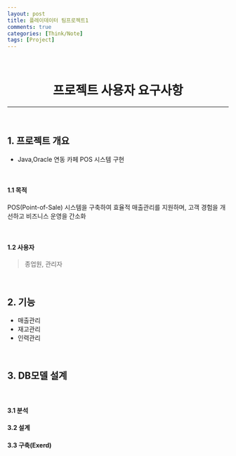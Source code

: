 ```yaml
---
layout: post
title: 플레이데이터 팀프로젝트1
comments: true
categories: [Think/Note]
tags: [Project]
---
```

<br>

# <center> 프로젝트 사용자 요구사항 </center>
---

<br>

## 1. 프로젝트 개요

* Java,Oracle 연동 카페 POS 시스템 구현

<br>

#### 1.1 목적
<p> POS(Point-of-Sale) 시스템을 구축하여 효율적 매출관리를 지원하며, 고객 경험을 개선하고 비즈니스 운영을 간소화 </p>

<br>

#### 1.2 사용자
> 종업원, 관리자

<br>

## 2. 기능

* 매출관리
* 재고관리
* 인력관리

<br>

## 3. DB모델 설계

<br>

#### 3.1 분석
>

#### 3.2 설계
>

#### 3.3 구축(Exerd)
>
